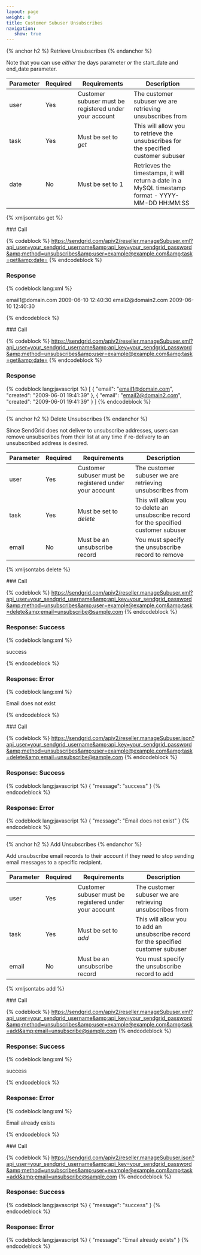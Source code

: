 ```yaml
---
layout: page
weight: 0
title: Customer Subuser Unsubscribes
navigation:
   show: true
---
```


{% anchor h2 %} Retrieve Unsubscribes {% endanchor %}


Note that you can use *either* the days parameter *or* the start\_date and end\_date parameter.

<table class="table table-bordered table-striped">
   <thead>
      <tr>
         <th>Parameter</th>
         <th>Required</th>
         <th>Requirements</th>
         <th>Description</th>
      </tr>
   </thead>
   <tbody>
      <tr>
         <td>user</td>
         <td>Yes</td>
         <td>Customer subuser must be registered under your account</td>
         <td>The customer subuser we are retrieving unsubscribes from</td>
      </tr>
      <tr>
         <td>task</td>
         <td>Yes</td>
         <td>
            Must be set to
            <em>get</em>
         </td>
         <td>This will allow you to retrieve the unsubscribes for the specified customer subuser</td>
      </tr>
      <tr>
         <td>date</td>
         <td>No</td>
         <td>Must be set to 1</td>
         <td>Retrieves the timestamps, it will return a date in a MySQL timestamp format - YYYY-MM-DD HH:MM:SS</td>
      </tr>
   </tbody>
</table>


{% xmljsontabs get %}

<div markdown="1" class="tab-content">
<div markdown="1" class="tab-pane" id="get-xml">
### Call



{% codeblock %}
https://sendgrid.com/apiv2/reseller.manageSubuser.xml?api_user=your_sendgrid_username&amp;api_key=your_sendgrid_password&amp;method=unsubscribes&amp;user=example@example.com&amp;task=get&amp;date=
{% endcodeblock %}
<h3>Response</h3>

{% codeblock lang:xml %}
<?xml version="1.0" encoding="ISO-8859-1"?>

<unsubscribes>
   <unsubscribe>
      <email>email1@domain.com</email>
      <created>2009-06-10 12:40:30</created>
   </unsubscribe>
   <unsubscribe>
      <email>email2@domain2.com</email>
      <created>2009-06-10 12:40:30</created>
   </unsubscribe>
</unsubscribes>

{% endcodeblock %}




</div>
<div markdown="1" class="tab-pane active" id="get-json">
### Call



{% codeblock %}
https://sendgrid.com/apiv2/reseller.manageSubuser.xml?api_user=your_sendgrid_username&amp;api_key=your_sendgrid_password&amp;method=unsubscribes&amp;user=example@example.com&amp;task=get&amp;date=
{% endcodeblock %}
<h3>Response</h3>

{% codeblock lang:javascript %}
[
  {
    "email": "email1@domain.com",
    "created": "2009-06-01 19:41:39"
  },
  {
    "email": "email2@domain2.com",
    "created": "2009-06-01 19:41:39"
  }
]
{% endcodeblock %}




</div>
</div>

* * * * *


{% anchor h2 %} Delete Unsubscribes {% endanchor %}


Since SendGrid does not deliver to unsubscribe addresses, users can remove unsubscribes from their list at any time if re-delivery to an unsubscribed address is desired.

<table class="table table-bordered table-striped">
   <thead>
      <tr>
         <th>Parameter</th>
         <th>Required</th>
         <th>Requirements</th>
         <th>Description</th>
      </tr>
   </thead>
   <tbody>
      <tr>
         <td>user</td>
         <td>Yes</td>
         <td>Customer subuser must be registered under your account</td>
         <td>The customer subuser we are retrieving unsubscribes from</td>
      </tr>
      <tr>
         <td>task</td>
         <td>Yes</td>
         <td>
            Must be set to
            <em>delete</em>
         </td>
         <td>This will allow you to delete an unsubscribe record for the specified customer subuser</td>
      </tr>
      <tr>
         <td>email</td>
         <td>No</td>
         <td>Must be an unsubscribe record</td>
         <td>You must specify the unsubscribe record to remove</td>
      </tr>
   </tbody>
</table>


{% xmljsontabs delete %}

<div markdown="1" class="tab-content">
<div markdown="1" class="tab-pane" id="delete-xml">
### Call



{% codeblock %}
https://sendgrid.com/apiv2/reseller.manageSubuser.xml?api_user=your_sendgrid_username&amp;api_key=your_sendgrid_password&amp;method=unsubscribes&amp;user=example@example.com&amp;task=delete&amp;email=unsubscribe@sample.com
{% endcodeblock %}
<h3>Response: Success</h3>

{% codeblock lang:xml %}
<?xml version="1.0" encoding="ISO-8859-1"?>

<result>
   <message>success</message>
</result>

{% endcodeblock %}




### Response: Error




{% codeblock lang:xml %}
<?xml version="1.0" encoding="ISO-8859-1"?>

<result>
   <message>Email does not exist</message>
</result>

{% endcodeblock %}




</div>
<div markdown="1" class="tab-pane active" id="delete-json">
### Call



{% codeblock %}
https://sendgrid.com/apiv2/reseller.manageSubuser.json?api_user=your_sendgrid_username&amp;api_key=your_sendgrid_password&amp;method=unsubscribes&amp;user=example@example.com&amp;task=delete&amp;email=unsubscribe@sample.com
{% endcodeblock %}
<h3>Response: Success</h3>

{% codeblock lang:javascript %}
{
  "message": "success"
}
{% endcodeblock %}




### Response: Error




{% codeblock lang:javascript %}
{
  "message": "Email does not exist"
}
{% endcodeblock %}




</div>
</div>

* * * * *


{% anchor h2 %} Add Unsubscribes {% endanchor %}


Add unsubscribe email records to their account if they need to stop sending email messages to a specific recipient.

<table class="table table-bordered table-striped">
   <thead>
      <tr>
         <th>Parameter</th>
         <th>Required</th>
         <th>Requirements</th>
         <th>Description</th>
      </tr>
   </thead>
   <tbody>
      <tr>
         <td>user</td>
         <td>Yes</td>
         <td>Customer subuser must be registered under your account</td>
         <td>The customer subuser we are retrieving unsubscribes from</td>
      </tr>
      <tr>
         <td>task</td>
         <td>Yes</td>
         <td>
            Must be set to
            <em>add</em>
         </td>
         <td>This will allow you to add an unsubscribe record for the specified customer subuser</td>
      </tr>
      <tr>
         <td>email</td>
         <td>No</td>
         <td>Must be an unsubscribe record</td>
         <td>You must specify the unsubscribe record to add</td>
      </tr>
   </tbody>
</table>


{% xmljsontabs add %}

<div markdown="1" class="tab-content">
<div markdown="1" class="tab-pane" id="add-xml">
### Call



{% codeblock %}
https://sendgrid.com/apiv2/reseller.manageSubuser.xml?api_user=your_sendgrid_username&amp;api_key=your_sendgrid_password&amp;method=unsubscribes&amp;user=example@example.com&amp;task=add&amp;email=unsubscribe@sample.com
{% endcodeblock %}
<h3>Response: Success</h3>

{% codeblock lang:xml %}
<?xml version="1.0" encoding="ISO-8859-1"?>

<result>
   <message>success</message>
</result>

{% endcodeblock %}




### Response: Error




{% codeblock lang:xml %}
<?xml version="1.0" encoding="ISO-8859-1"?>

<result>
   <message>Email already exists</message>
</result>

{% endcodeblock %}




</div>
<div markdown="1" class="tab-pane active" id="add-json">
### Call



{% codeblock %}
https://sendgrid.com/apiv2/reseller.manageSubuser.json?api_user=your_sendgrid_username&amp;api_key=your_sendgrid_password&amp;method=unsubscribes&amp;user=example@example.com&amp;task=add&amp;email=unsubscribe@sample.com
{% endcodeblock %}
<h3>Response: Success</h3>

{% codeblock lang:javascript %}
{
  "message": "success"
}
{% endcodeblock %}




### Response: Error




{% codeblock lang:javascript %}
{
  "message": "Email already exists"
}
{% endcodeblock %}




</div>
</div>


